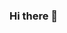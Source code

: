 ### Hi there 👋

<!--
**darrendsy/darrendsy** is a ✨ _special_ ✨ repository because its `README.md` (this file) appears on your GitHub profile.

Here are some ideas to get you started:

🔭 I’m currently working on applying artificial intelligence to complex design challenges within the AI for Design Lib at the University of Sydney.
🌱 I’m currently learning advanced methods in AI that can be integrated into design processes, focusing on enhancing the synergy between technology and design.
👯 I’m looking to collaborate on innovative projects that bridge the gap between AI and design, especially those that push the boundaries of traditional design methodologies.
🤔 I’m looking for help with understanding diverse design perspectives from various cultures and backgrounds to enrich AI applications in design.
💬 Ask me about AI in design, the future of technology in creative industries, and how AI can transform traditional design practices.
📫 How to reach me: [Provide contact details, such as email or LinkedIn profile]
😄 Pronouns: He/Him
⚡ Fun fact: Aside from my academic pursuits, I enjoy exploring the intersection of technology with arts and often participate in creative design workshops.
